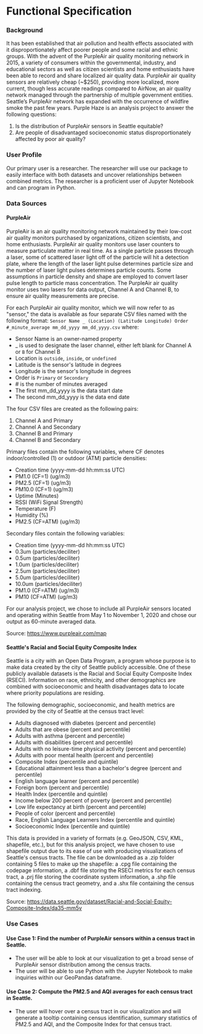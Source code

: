 # Functional Specification

### Background

It has been established that air pollution and health effects associated with it disproportionately affect poorer people and some racial and ethnic groups. With the advent of the PurpleAir air quality monitoring network in 2015, a variety of consumers within the governmental, industry, and educational sectors as well as citizen scientists and home enthusiasts have been able to record and share localized air quality data. PurpleAir air quality sensors are relatively cheap (~$250), providing more localized, more current, though less accurate readings compared to AirNow, an air quality network managed through the partnership of multiple government entities. Seattle’s PurpleAir network has expanded with the occurrence of wildfire smoke the past few years. Purple Haze is an analysis project to answer the following questions:

1. Is the distribution of PurpleAir sensors in Seattle equitable?
2. Are people of disadvantaged socioeconomic status disproportionately affected by poor air quality?

### User Profile

Our primary user is a researcher. The researcher will use our package to easily interface with both datasets and uncover relationships between combined metrics. The researcher is a proficient user of Jupyter Notebook and can program in Python. 

### Data Sources

#### PurpleAir
PurpleAir is an air quality monitoring network maintained by their low-cost air quality monitors purchased by organizations, citizen scientists, and home enthusiasts. PurpleAir air quality monitors use laser counters to measure particulate matter in real time. As a single particle passes through a laser, some of scattered laser light off of the particle will hit a detection plate, where the length of the laser light pulse determines particle size and the number of laser light pulses determines particle counts. Some assumptions in particle density and shape are employed to convert laser pulse length to particle mass concentration. The PurpleAir air quality monitor uses two lasers for data output, Channel A and Channel B, to ensure air quality measurements are precise.

For each PurpleAir air quality monitor, which we will now refer to as "sensor," the data is available as four separate CSV files named with the following format: ``Sensor Name _ (Location) (Latitude Longitude) Order #_minute_average mm_dd_yyyy mm_dd_yyyy.csv`` where:
* Sensor Name is an owner-named property
* _ is used to designate the laser channel, either left blank for Channel A or `B` for Channel B
* Location is `outside`, `inside`, or `undefined` 
* Latitude is the sensor's latitude in degrees
* Longitude is the sensor's longitude in degrees
* Order is `Primary` or `Secondary`
* \# is the number of minutes averaged
* The first mm_dd_yyyy is the data start date
* The second mm_dd_yyyy is the data end date

The four CSV files are created as the following pairs:
1. Channel A and Primary
2. Channel A and Secondary
3. Channel B and Primary
4. Channel B and Secondary

Primary files contain the following variables, where CF denotes indoor/controlled (1) or outdoor (ATM) particle densities:
* Creation time (yyyy-mm-dd hh:mm:ss UTC)
* PM1.0 (CF=1) (ug/m3)
* PM2.5 (CF=1) (ug/m3)
* PM10.0 (CF=1) (ug/m3)
* Uptime (Minutes)
* RSSI (WiFi Signal Strength)
* Temperature (F)
* Humidity (%)
* PM2.5 (CF=ATM) (ug/m3)

Secondary files contain the following variables:
* Creation time (yyyy-mm-dd hh:mm:ss UTC)
* 0.3um (particles/deciliter)
* 0.5um (particles/deciliter)
* 1.0um (particles/deciliter)
* 2.5um (particles/deciliter)
* 5.0um (particles/deciliter)
* 10.0um (particles/deciliter)
* PM1.0 (CF=ATM) (ug/m3)
* PM10 (CF=ATM) (ug/m3) 

For our analysis project, we chose to include all PurpleAir sensors located and operating within Seattle from May 1 to November 1, 2020 and chose our output as 60-minute averaged data.

Source: https://www.purpleair.com/map

#### Seattle's Racial and Social Equity Composite Index
Seattle is a city with an Open Data Program, a program whose purpose is to make data created by the city of Seattle publicly accessible. One of these publicly available datasets is the Racial and Social Equity Composite Index (RSECI). Information on race, ethnicity, and other demographics are combined with socioeconomic and health disadvantages data to locate where priority populations are residing. 

The following demographic, socioeconomic, and health metrics are provided by the city of Seattle at the census tract level:
* Adults diagnosed with diabetes (percent and percentile)
* Adults that are obese (percent and percentile)
* Adults with asthma (percent and percentile)
* Adults with disabilities (percent and percentile)
* Adults with no leisure-time physical activity (percent and percentile)
* Adults with poor mental health (percent and percentile)
* Composite Index (percentile and quintile)
* Educational attainment less than a bachelor's degree (percent and percentile)
* English language learner (percent and percentile)
* Foreign born (percent and percentile)
* Health Index (percentile and quintile)
* Income below 200 percent of poverty (percent and percentile)
* Low life expectancy at birth (percent and percentile)
* People of color (percent and percentile)
* Race, English Language Learners Index (percentile and quintile)
* Socioeconomic Index (percentile and quintile)

This data is provided in a variety of formats (e.g. GeoJSON, CSV, KML, shapefile, etc.), but for this analysis project, we have chosen to use shapefile output due to its ease of use with producing visualizations of Seattle's census tracts. The file can be downloaded as a .zip folder containing 5 files to make up the shapefile: a .cpg file containing the codepage information, a .dbf file storing the RSECI metrics for each census tract, a .prj file storing the coordinate system information, a .shp file containing the census tract geometry, and a .shx file containing the census tract indexing.

Source: https://data.seattle.gov/dataset/Racial-and-Social-Equity-Composite-Index/da35-mm5v

### Use Cases

#### Use Case 1: Find the number of PurpleAir sensors within a census tract in Seattle.
* The user will be able to look at our visualization to get a broad sense of PurpleAir sensor distribution among the census tracts. 
* The user will be able to use Python with the Jupyter Notebook to make inquiries within our GeoPandas dataframe.

#### Use Case 2: Compute the PM2.5 and AQI averages for each census tract in Seattle.
* The user will hover over a census tract in our visualization and will generate a tooltip containing census identification, summary statistics of PM2.5 and AQI, and the Composite Index for that census tract.

